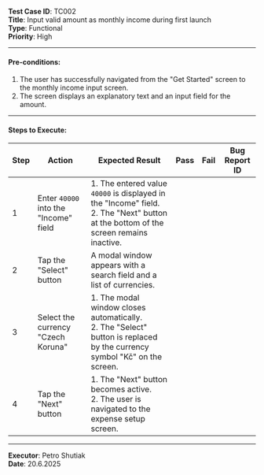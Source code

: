 **Test Case ID**: TC002  
**Title**: Input valid amount as monthly income during first launch  
**Type**: Functional  
**Priority**: High  

---

#### Pre-conditions:

1. The user has successfully navigated from the "Get Started" screen to the monthly income input screen.  
2. The screen displays an explanatory text and an input field for the amount.  

---

#### Steps to Execute:

| Step | Action | Expected Result | Pass | Fail | Bug Report ID |
|------|--------|------------------|------|------|----------------|
| 1 | Enter `40000` into the "Income" field | 1. The entered value `40000` is displayed in the "Income" field. <br> 2. The "Next" button at the bottom of the screen remains inactive. |      |      |                |
| 2 | Tap the "Select" button | A modal window appears with a search field and a list of currencies. |      |      |                |
| 3 | Select the currency "Czech Koruna" | 1. The modal window closes automatically. <br> 2. The "Select" button is replaced by the currency symbol "Kč" on the screen. |      |      |                |
| 4 | Tap the "Next" button | 1. The "Next" button becomes active. <br> 2. The user is navigated to the expense setup screen. |      |      |                |

---

**Executor**: Petro Shutiak  
**Date**: 20.6.2025  
